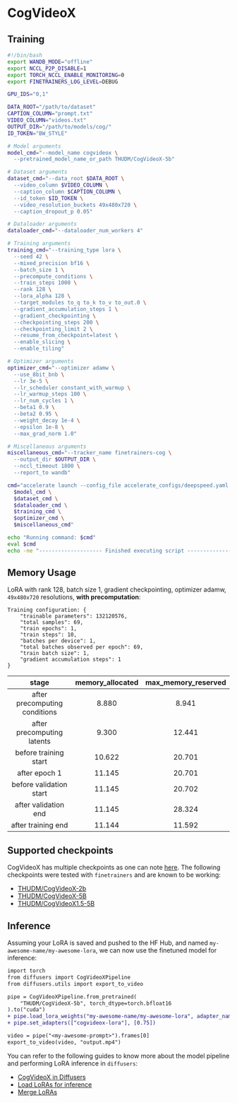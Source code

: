 # CogVideoX

## Training

```bash
#!/bin/bash
export WANDB_MODE="offline"
export NCCL_P2P_DISABLE=1
export TORCH_NCCL_ENABLE_MONITORING=0
export FINETRAINERS_LOG_LEVEL=DEBUG

GPU_IDS="0,1"

DATA_ROOT="/path/to/dataset"
CAPTION_COLUMN="prompt.txt"
VIDEO_COLUMN="videos.txt"
OUTPUT_DIR="/path/to/models/cog/"
ID_TOKEN="BW_STYLE"

# Model arguments
model_cmd="--model_name cogvideox \
  --pretrained_model_name_or_path THUDM/CogVideoX-5b"

# Dataset arguments
dataset_cmd="--data_root $DATA_ROOT \
  --video_column $VIDEO_COLUMN \
  --caption_column $CAPTION_COLUMN \
  --id_token $ID_TOKEN \
  --video_resolution_buckets 49x480x720 \
  --caption_dropout_p 0.05"

# Dataloader arguments
dataloader_cmd="--dataloader_num_workers 4"

# Training arguments
training_cmd="--training_type lora \
  --seed 42 \
  --mixed_precision bf16 \
  --batch_size 1 \
  --precompute_conditions \
  --train_steps 1000 \
  --rank 128 \
  --lora_alpha 128 \
  --target_modules to_q to_k to_v to_out.0 \
  --gradient_accumulation_steps 1 \
  --gradient_checkpointing \
  --checkpointing_steps 200 \
  --checkpointing_limit 2 \
  --resume_from_checkpoint=latest \
  --enable_slicing \
  --enable_tiling"

# Optimizer arguments
optimizer_cmd="--optimizer adamw \
  --use_8bit_bnb \
  --lr 3e-5 \
  --lr_scheduler constant_with_warmup \
  --lr_warmup_steps 100 \
  --lr_num_cycles 1 \
  --beta1 0.9 \
  --beta2 0.95 \
  --weight_decay 1e-4 \
  --epsilon 1e-8 \
  --max_grad_norm 1.0"

# Miscellaneous arguments
miscellaneous_cmd="--tracker_name finetrainers-cog \
  --output_dir $OUTPUT_DIR \
  --nccl_timeout 1800 \
  --report_to wandb"

cmd="accelerate launch --config_file accelerate_configs/deepspeed.yaml --gpu_ids $GPU_IDS train.py \
  $model_cmd \
  $dataset_cmd \
  $dataloader_cmd \
  $training_cmd \
  $optimizer_cmd \
  $miscellaneous_cmd"

echo "Running command: $cmd"
eval $cmd
echo -ne "-------------------- Finished executing script --------------------\n\n"
```

## Memory Usage

LoRA with rank 128, batch size 1, gradient checkpointing, optimizer adamw, `49x480x720` resolutions, **with precomputation**:

```
Training configuration: {
    "trainable parameters": 132120576,
    "total samples": 69,
    "train epochs": 1,
    "train steps": 10,
    "batches per device": 1,
    "total batches observed per epoch": 69,
    "train batch size": 1,
    "gradient accumulation steps": 1
}
```

| stage                         | memory_allocated  | max_memory_reserved |
|:-----------------------------:|:-----------------:|:-------------------:|
| after precomputing conditions |  8.880            | 8.941               |
| after precomputing latents    |  9.300            | 12.441              |
| before training start         | 10.622            | 20.701              |
| after epoch 1                 | 11.145            | 20.701              |
| before validation start       | 11.145            | 20.702              |
| after validation end          | 11.145            | 28.324              |
| after training end            | 11.144            | 11.592              |

## Supported checkpoints

CogVideoX has multiple checkpoints as one can note [here](https://huggingface.co/collections/THUDM/cogvideo-66c08e62f1685a3ade464cce). The following checkpoints were tested with `finetrainers` and are known to be working:

* [THUDM/CogVideoX-2b](https://huggingface.co/THUDM/CogVideoX-2b)
* [THUDM/CogVideoX-5B](https://huggingface.co/THUDM/CogVideoX-5B)
* [THUDM/CogVideoX1.5-5B](https://huggingface.co/THUDM/CogVideoX1.5-5B)

## Inference

Assuming your LoRA is saved and pushed to the HF Hub, and named `my-awesome-name/my-awesome-lora`, we can now use the finetuned model for inference:

```diff
import torch
from diffusers import CogVideoXPipeline
from diffusers.utils import export_to_video

pipe = CogVideoXPipeline.from_pretrained(
    "THUDM/CogVideoX-5b", torch_dtype=torch.bfloat16
).to("cuda")
+ pipe.load_lora_weights("my-awesome-name/my-awesome-lora", adapter_name="cogvideox-lora")
+ pipe.set_adapters(["cogvideox-lora"], [0.75])

video = pipe("<my-awesome-prompt>").frames[0]
export_to_video(video, "output.mp4")
```

You can refer to the following guides to know more about the model pipeline and performing LoRA inference in `diffusers`:

* [CogVideoX in Diffusers](https://huggingface.co/docs/diffusers/main/en/api/pipelines/cogvideox)
* [Load LoRAs for inference](https://huggingface.co/docs/diffusers/main/en/tutorials/using_peft_for_inference)
* [Merge LoRAs](https://huggingface.co/docs/diffusers/main/en/using-diffusers/merge_loras)